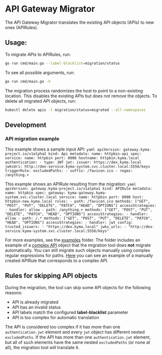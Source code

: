 # API Gateway Migrator

The API Gateway Migrator translates the existing API objects (APIs) to new ones (APIRules).

## Usage:
To migrate APIs to APIRules, run:
```bash
go run cmd/main.go --label-blacklist=migration/status
```

To see all possible arguments, run:
```bash
go run cmd/main.go -h
```

The migration process randomizes the host to point to a non-existing location. This disables the existing APIs but does not remove the objects. To delete all migrated API objects, run:
```bash
kubectl delete apis -l migration/status=migrated --all-namespaces
```

## Development
### API migration example


This example shows a sample input API:
    ```yaml
    apiVersion: gateway.kyma-project.io/v1alpha2
    kind: Api
    metadata:
        name: httpbin-api
    spec:
        service:
          name: httpbin
          port: 8000
        hostname: httpbin.kyma.local
        authentication:
        - type: JWT
          jwt:
            issuer: https://dex.kyma.local
            jwksUri: http://dex-service.kyma-system.svc.cluster.local:5556/keys
            triggerRule:
              excludedPaths:
              - suffix: /favicon.ico
              - regex: /anything.+
    ```

This example shows an APIRule resulting from the migration:
    ```yaml
    apiVersion: gateway.kyma-project.io/v1alpha1
    kind: APIRule
    metadata:
      name: httpbin
    spec:
      gateway: kyma-gateway.kyma-system.svc.cluster.local
      service:
        name: httpbin
        port: 8000
        host: httpbin-new.kyma.local
      rules:
        - path: /favicon.ico
          methods: ["GET", "POST", "PUT", "DELETE", "PATCH", "HEAD", "OPTIONS"]
          accessStrategies:
            - handler: allow
        - path: /anything.+
          methods: ["GET", "POST", "PUT", "DELETE", "PATCH", "HEAD", "OPTIONS"]
          accessStrategies:
            - handler: allow
        - path: /.*
          methods: ["GET", "POST", "PUT", "DELETE", "PATCH", "HEAD", "OPTIONS"]
          accessStrategies:
            - handler: jwt
              config:
                trusted_issuers:
                  - "https://dex.kyma.local"
                jwks_urls:
                  - "http://dex-service.kyma-system.svc.cluster.local:5556/keys"
    ```

For more examples, see the [examples](./examples/) folder.
The folder includes an example of a [complex API](./examples/invalid.for.migration.input.yaml) object that the migration tool does **not** migrate automatically.
You can still migrate such objects manually using complex regular expressions for paths. [Here](./examples/invalid.for.migration.output.yaml) you can see an example of a manually created APIRule that corresponds to a complex API.


## Rules for skipping API objects

During the migration, the tool can skip some API objects for the following reasons:
- API is already migrated
- API has an invalid status
- API labels match the configured **label-blacklist** parameter
- API is too complex for automatic translation

The API is considered too complex if it has more than one `authentication.jwt` element and every `jwt` object has different nested `excludedPaths`.
If the API has more than one `authentication.jwt` element, but all of such elements have the same nested `excludedPaths` (or none at all), the migration tool will translate it.
